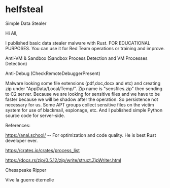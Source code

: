 # helfsteal
Simple Data Stealer

Hi All,

I published basic data stealer malware with Rust. FOR EDUCATIONAL PURPOSES. You can use it for Red Team operations or training and improve.

Anti-VM & Sandbox (Sandbox Process Detection and VM Processes Detection)

Anti-Debug (CheckRemoteDebuggerPresent)

Malware looking some file extensions (pdf,doc,docx and etc) and creating zip under "AppData/Local/Temp/". Zip name is "sensfiles.zip" then sending to C2 server. Because we are looking for sensitive files and we have to be faster because we will be shadow after the operation. So persistence not necessary for us. Some APT groups collect sensitive files on the victim system for use of blackmail, espionage, etc.
And  I published simple Python source code for server-side.


References: 

https://anal.school/ -- For optimization and code quality. He is best Rust developer ever.

https://crates.io/crates/process_list

https://docs.rs/zip/0.5.12/zip/write/struct.ZipWriter.html




Chesapeake Ripper

Vive la guerre éternelle
